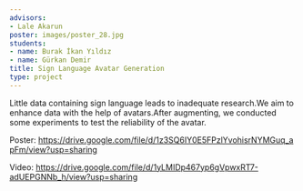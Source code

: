 ```yaml
---
advisors:
- Lale Akarun
poster: images/poster_28.jpg
students:
- name: Burak İkan Yıldız
- name: Gürkan Demir
title: Sign Language Avatar Generation
type: project
---
```


Little data containing sign language leads to inadequate research.We aim to enhance data with the help of avatars.After augmenting, we conducted some experiments to test the reliability of the avatar.


Poster: <https://drive.google.com/file/d/1z3SQ6IY0E5FPzlYvohisrNYMGuq_apFm/view?usp=sharing>


Video: <https://drive.google.com/file/d/1yLMIDp467yp6gVpwxRT7-adUEPGNNb_h/view?usp=sharing>